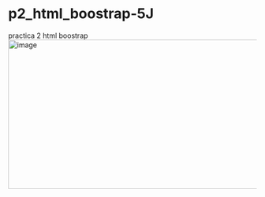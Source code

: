 # p2_html_boostrap-5J
practica 2 html boostrap
<img width="614" height="303" alt="image" src="https://github.com/user-attachments/assets/a4e1396a-8ec6-4cb7-916a-bfb39e96e778" />
